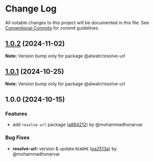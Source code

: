 # Change Log

All notable changes to this project will be documented in this file.
See [Conventional Commits](https://conventionalcommits.org) for commit guidelines.

## [1.0.2](https://github.com/Alwatr/nanolib/compare/@alwatr/resolve-url@1.0.1...@alwatr/resolve-url@1.0.2) (2024-11-02)

**Note:** Version bump only for package @alwatr/resolve-url

## [1.0.1](https://github.com/Alwatr/nanolib/compare/@alwatr/resolve-url@1.0.0...@alwatr/resolve-url@1.0.1) (2024-10-25)

**Note:** Version bump only for package @alwatr/resolve-url

## 1.0.0 (2024-10-15)

### Features

- add `resolve-url` package ([a884212](https://github.com/Alwatr/nanolib/commit/a88421233d5cd84dd2fea34c370026b9a81cd887)) by @mohammadhonarvar

### Bug Fixes

- **resolve-url:** version & update `README` ([ea2513a](https://github.com/Alwatr/nanolib/commit/ea2513a374a7841cc8d7f9a4cafcba6efced0299)) by @mohammadhonarvar
